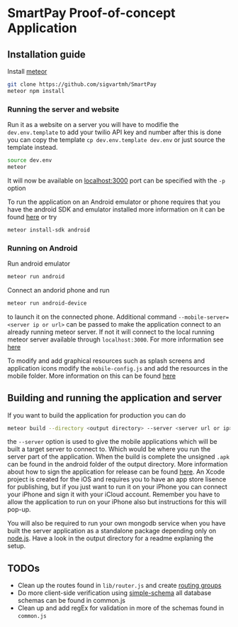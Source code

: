 # SmartPay Proof-of-concept Application

## Installation guide
Install [meteor](https://www.meteor.com/install)

```bash
git clone https://github.com/sigvartmh/SmartPay
meteor npm install
```

### Running the server and website
Run it as a website on a server you will have to modifie the `dev.env.template` to add your twilio API key and number after this is done you can copy the template `cp dev.env.template dev.env` or just source the template instead.

```bash
source dev.env
meteor
```

It will now be available on [localhost:3000](https://localhost:3000) port can be
specified with the `-p` option

To run the  application on an Android emulator or phone requires that you have the android SDK and emulator installed more information on it can be found [here](https://www.meteor.com/tutorials/blaze/running-on-mobile) or try

```bash
meteor install-sdk android
```

### Running on Android

Run android emulator

```bash
meteor run android
```

Connect an andorid phone and run

```bash
meteor run android-device
```

to launch it on the connected phone. Additional command `--mobile-server=<server ip or url>` can be passed to make the application connect to an already running meteor server. If not it will connect to the local running meteor server available through `localhost:3000`. For more information see [here](https://www.meteor.com/tutorials/blaze/running-on-mobile)

To modify and add graphical resources such as splash screens and application icons modify the `mobile-config.js` and add the resources in the mobile folder. More information on this can be found [here](https://docs.meteor.com/api/mobile-config.html)


## Building and running the application and server
If you want to build the application for production you can do

```bash
meteor build --directory <output directory> --server <server url or ip>
```

the `--server` option is used to give the mobile applications which will be built a target server to connect to. Which would be where you run the server part of the application. When the build is complete the unsigned `.apk` can be found in the android folder of the output directory. More information about how to sign the application for release can be found [here](https://developer.android.com/studio/publish/app-signing.html). An Xcode project is created for the iOS and requires you to have an app store lisence for publishing, but if you just want to run it on your iPhone you can connect your iPhone and sign it with your iCloud account. Remember you have to allow the application to run on your iPhone also but instructions for this will pop-up.

You will also be required to run your own mongodb service when you have built the server application as a standalone package depending only on [node.js](https://nodejs.org/en/). Have a look in the output directory for a readme explaning the setup.

## TODOs
* Clean up the routes found in `lib/router.js` and create [routing groups](https://github.com/kadirahq/flow-router#group-routes)
* Do more client-side verification using [simple-schema](https://github.com/aldeed/meteor-simple-schema#validating-data) all database schemas can be found in common.js
* Clean up and add regEx for validation in more of the schemas found in `common.js`
